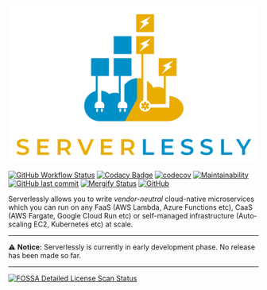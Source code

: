 ![Serverlessly Logo](./assets/logo.png)

[![GitHub Workflow Status](https://img.shields.io/github/workflow/status/ServerlesslyStack/Serverlessly/Matrix%20Test?label=matrix%20test&logo=GitHub%20Actions&logoColor=%23FFF)](https://github.com/ServerlesslyStack/Serverlessly/actions?query=workflow%3A%22Matrix+Test%22) [![Codacy Badge](https://app.codacy.com/project/badge/Grade/114b4d920d6243d9b6c9d560cd53f7c0)](https://www.codacy.com/gh/ServerlesslyStack/Serverlessly/dashboard?utm_source=github.com&utm_medium=referral&utm_content=ServerlesslyStack/Serverlessly&utm_campaign=Badge_Grade) [![codecov](https://codecov.io/gh/ServerlesslyStack/Serverlessly/branch/main/graph/badge.svg?token=XO1C4ATYMM)](https://codecov.io/gh/ServerlesslyStack/Serverlessly) [![Maintainability](https://api.codeclimate.com/v1/badges/eb325933fde52905b1ec/maintainability)](https://codeclimate.com/github/ServerlesslyStack/Serverlessly/maintainability) [![GitHub last commit](https://img.shields.io/github/last-commit/ServerlesslyStack/Serverlessly?logo=github)](https://github.com/ServerlesslyStack/Serverlessly/commits/main) [![Mergify Status](https://img.shields.io/endpoint.svg?url=https://gh.mergify.io/badges/ServerlesslyStack/Serverlessly&style=flat)](https://github.com/ServerlesslyStack/Serverlessly/blob/main/.github/mergify.yml) [![GitHub](https://img.shields.io/github/license/ServerlesslyStack/Serverlessly?color=%2300cc00)](https://app.fossa.com/reports/b6bc87d4-04d0-44e6-bac5-14cc7991cbbd)

Serverlessly allows you to write _vendor-neutral_ cloud-native microservices which you can run on any FaaS (AWS Lambda, Azure Functions etc), CaaS (AWS Fargate, Google Cloud Run etc) or self-managed infrastructure (Auto-scaling EC2, Kubernetes etc) at scale.

---

:warning: **Notice:** Serverlessly is currently in early development phase. No release has been made so far.

---

[![FOSSA Detailed License Scan Status](https://app.fossa.com/api/projects/git%2Bgithub.com%2FServerlesslyStack%2FServerlessly.svg?type=large)](https://app.fossa.com/projects/git%2Bgithub.com%2FServerlesslyStack%2FServerlessly/)
